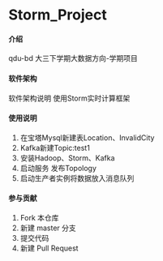 # Storm_Project

#### 介绍
qdu-bd 大三下学期大数据方向-学期项目

#### 软件架构

软件架构说明
    使用Storm实时计算框架
#### 使用说明

1.  在宝塔Mysql新建表Location、InvalidCity
2.  Kafka新建Topic:test1
3.  安装Hadoop、Storm、Kafka
4.  启动服务 发布Topology
5.  启动生产者实例将数据放入消息队列

#### 参与贡献

1.  Fork 本仓库
2.  新建 master 分支
3.  提交代码
4.  新建 Pull Request
